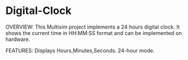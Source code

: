 # Digital-Clock
OVERVIEW:
This Multisim project implements a 24 hours digital clock.
It shows the current time in HH:MM:SS format and can be implemented on hardware.

FEATURES:
Displays Hours,Minutes,Seconds.
24-hour mode.

